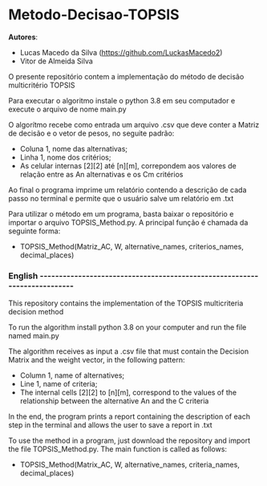 # Metodo-Decisao-TOPSIS

<b>Autores</b>: 
- Lucas Macedo da Silva  (https://github.com/LuckasMacedo2)
- Vitor de Almeida Silva


O presente repositório contem a implementação do método de decisão multicritério TOPSIS

Para executar o algoritmo instale o python 3.8 em seu computador e execute o arquivo de nome main.py

O algorítmo recebe como entrada um arquivo .csv que deve conter a Matriz de decisão e o vetor de pesos, no seguite padrão:
  
  - Coluna 1, nome das alternativas;
  - Linha 1, nome dos critérios;
  - As celular internas [2][2] até [n][m], correpondem aos valores de relação entre as An alternativas e os Cm critérios

Ao final o programa imprime um relatório contendo a descrição de cada passo no terminal e permite que o usuário salve um relatório em .txt

Para utilizar o método em um programa, basta baixar o repositório e importar o arquivo TOPSIS_Method.py. A principal função é chamada da seguinte forma:

  -  TOPSIS_Method(Matriz_AC, W, alternative_names, criterios_names, decimal_places)



### English --------------------------------------------------------------------------

This repository contains the implementation of the TOPSIS multicriteria decision method

To run the algorithm install python 3.8 on your computer and run the file named main.py

The algorithm receives as input a .csv file that must contain the Decision Matrix and the weight vector, in the following pattern:
  
  - Column 1, name of alternatives;
  - Line 1, name of criteria;
  - The internal cells [2][2] to [n][m], correspond to the values of the relationship between the alternative An and the C criteria

In the end, the program prints a report containing the description of each step in the terminal and allows the user to save a report in .txt

To use the method in a program, just download the repository and import the file TOPSIS_Method.py. The main function is called as follows:

  - TOPSIS_Method(Matrix_AC, W, alternative_names, criteria_names, decimal_places)

